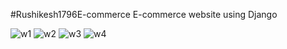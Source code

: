 #Rushikesh1796E-commerce
E-commerce website using Django

![w1](https://user-images.githubusercontent.com/77450487/112295709-2bb4b180-8cba-11eb-8326-68e5bc6dcf1a.jpg)
![w2](https://user-images.githubusercontent.com/77450487/112295725-2e170b80-8cba-11eb-9f1b-26f8e42b1a44.jpg)
![w3](https://user-images.githubusercontent.com/77450487/112295734-30796580-8cba-11eb-86fe-0fc7b881d09f.jpg)
![w4](https://user-images.githubusercontent.com/77450487/112295744-32432900-8cba-11eb-9ec2-d3437a2de3bf.jpg)
